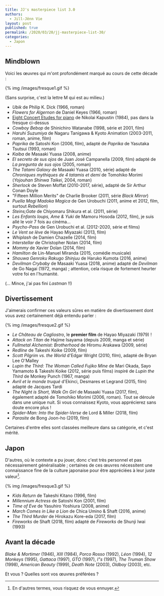 ```yaml
---
title: JJ's masterpiece list 3.0
authors:
  - Jill-Jênn Vie
layout: post
published: true
permalink: /2020/03/20/jj-masterpiece-list-30/
categories:
  - Japon
---
```


## Mindblown

Voici les œuvres qui m'ont profondément marqué au cours de cette décade :

{% img /images/fresque1.gif %}

(Sans surprise, c'est la lettre M qui est au milieu.)

- *Ubik* de Philip K. Dick (1966, roman)
- *Flowers for Algernon* de Daniel Keyes (1966, roman)
- [Eight Concert Etudes for piano](https://www.youtube.com/watch?v=116QHk9jNGI) de Nikolai Kapustin (1984), pas dans la fresque ci-dessus
- *Cowboy Bebop* de Shinichiro Watanabe (1998, série et 2001, film)
- *Haruhi Suzumiya* de Nagaru Tanigawa & Kyoto Animation (2003-2011, roman, anime, film)
- *Paprika* de Satoshi Kon (2006, film), adapté de *Paprika* de Yasutaka Tsutsui (1993, roman)
- *Kaiba* de Masaaki Yuasa (2008, anime)
- *El secreto de sus ojos* de Juan José Campanella (2009, film) adapté de *La pregunta de sus ojos* (2005, roman)
- *The Tatami Galaxy* de Masaaki Yuasa (2010, série) adapté de *Chroniques mythiques de 4 tatamis et demi* de Tomohiko Morimi (*Yojouhan Shinwa Taikei*, 2004, roman)
- *Sherlock* de Steven Moffat (2010-2017, série), adapté de Sir Arthur Conan Doyle
- "Fifteen Million Merits" de Charlie Brooker (2011, série *Black Mirror*)
- *Puella Magi Madoka Magica* de Gen Urobuchi (2011, anime et 2012, film, surtout *Rebellion*)
- *Steins;Gate* de Chiyomaru Shikura et al. (2011, série)
- *Les Enfants loups, Ame & Yuki* de Mamoru Hosoda (2012, film), je suis allé le voir 7 fois au cinéma…
- *Psycho-Pass* de Gen Urobuchi et al. (2012-2020, série et films)
- *Le Vent se lève* de Hayao Miyazaki (2013, film)
- *Whiplash* de Damien Chazelle (2014, film)
- *Interstellar* de Christopher Nolan (2014, film)
- *Mommy* de Xavier Dolan (2014, film)
- *Hamilton* de Lin-Manuel Miranda (2015, comédie musicale)
- *Shouwa Genroku Rakugo Shinjuu* de Haruko Kumota (2016, anime)
- *Devilman Crybaby* de Masaaki Yuasa (2018, anime) adapté de *Devilman* de Go Nagai (1972, manga) ; attention, cela risque de fortement heurter votre foi en l'humanité.

(… Mince, j'ai pas fini *Lastman* !!)

## Divertissement

J'aimerais confirmer ces valeurs sûres en matière de divertissement dont vous avez certainement déjà entendu parler :

{% img /images/fresque2.gif %}

- *Le Château de Cagliostro*, le **premier film** de Hayao Miyazaki (1979) !
- *Attack on Titan* de Hajime Isayama (depuis 2009, manga et série)
- *Fullmetal Alchemist: Brotherhood* de Hiromu Arakawa (2009, série)
- *Redline* de Takeshi Koike (2009, film)
- *Scott Pilgrim vs. the World* d'Edgar Wright (2010, film), adapté de Bryan Lee O'Malley
- *Lupin the Third: The Woman Called Fujiko Mine* de Mari Okada, Sayo Yamamoto & Takeshi Koike (2012, série puis films) inspiré de *Lupin the Third* de Monkey Punch (1967, manga)
- *Avril et le monde truqué* d'Ekinci, Desmares et Legrand (2015, film) adapté de Jacques Tardi
- *The Night is Short, Walk On Girl* de Masaaki Yuasa (2017, film), également adapté de Tomohiko Morimi (2006, roman). Tout se déroule dans une unique nuit. Si vous connaissez Kyoto, vous apprécierez sans doute encore plus !
- *Spider-Man: Into the Spider-Verse* de Lord & Miller (2018, film)
- *Parasite* de Bong Joon-ho (2019, film)

Certaines d'entre elles sont classées meilleure dans sa catégorie, et c'est mérité.

## Japon

D'autres, où le contexte a pu jouer, donc c'est très personnel et pas nécessairement généralisable ; certaines de ces œuvres nécessitent une connaissance fine de la culture japonaise pour être appréciées à leur juste valeur[^japon].

 [^japon]: En d'autres termes, vous risquez de vous ennuyer.

{% img /images/fresque3.gif %}

- *Kids Return* de Takeshi Kitano (1996, film)
- *Millennium Actress* de Satoshi Kon (2001, film)
- *Time of Eve* de Yasuhiro Yoshiura (2008, anime)
- *March Comes in Like a Lion* de Chica Umino & Shaft (2016, anime)
- *The Third Murder* de Hirokazu Kore-eda (2017, film)
- *Fireworks* de Shaft (2018, film) adapté de *Fireworks* de Shunji Iwai (1993)

## Avant la décade

*Blake & Mortimer* (1946), *XIII* (1984), *Porco Rosso* (1992), *Léon* (1994), *12 Monkeys* (1995), *Gattaca* (1997), *GTO* (1997), *I"s* (1997), *The Truman Show* (1998), *American Beauty* (1999), *Death Note* (2003), *Oldboy* (2003), etc.

Et vous ? Quelles sont vos œuvres préférées ?
